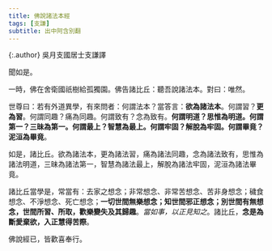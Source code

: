 ```yaml
---
title: 佛說諸法本經
tags: [支謙]
subtitle: 出中阿含別翻
---
```


{:.author}
吳月支國居士支謙譯

聞如是。

一時，佛在舍衛國祇樹給孤獨園。佛告諸比丘：聽吾說諸法本。對曰：唯然。

世尊曰：若有外道異學，有來問者：何謂法本？當答言：<b>欲為諸法本</b>。何謂習？<b>更為習</b>。何謂同趣？痛為同趣。何謂致有？念為致有。<b>何謂明道？思惟為明道。何謂第一？三昧為第一。何謂最上？智慧為最上。何謂牢固？解脫為牢固。何謂畢竟？泥洹為畢竟</b>。

如是，諸比丘。欲為諸法本，更為諸法習，痛為諸法同趣，念為諸法致有，思惟為諸法明道，三昧為諸法第一，智慧為諸法最上，解脫為諸法牢固，泥洹為諸法畢竟。

諸比丘當學是，常當有：去家之想念；非常想念、非常苦想念、苦非身想念；穢食想念、不淨想念、死亡想念；<b>一切世間無樂想念；知世間邪正想念；別世間有無想念，世間所習、所取，歡樂變失及其歸趣</b>。*當如事，以正見知之*。諸比丘，<b>念是為斷愛棄欲，入正慧得苦際</b>。
								  
佛說經已，皆歡喜奉行。